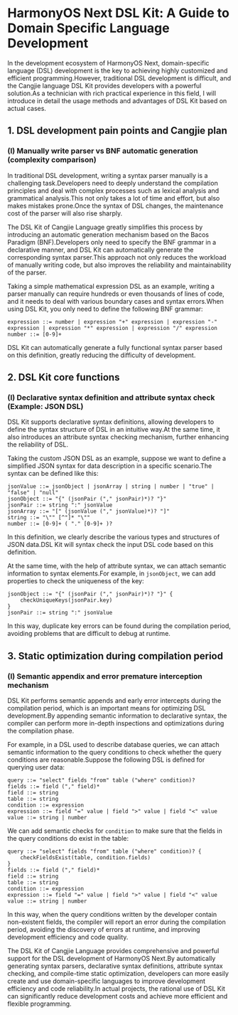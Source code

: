 # HarmonyOS Next DSL Kit: A Guide to Domain Specific Language Development
In the development ecosystem of HarmonyOS Next, domain-specific language (DSL) development is the key to achieving highly customized and efficient programming.However, traditional DSL development is difficult, and the Cangjie language DSL Kit provides developers with a powerful solution.As a technician with rich practical experience in this field, I will introduce in detail the usage methods and advantages of DSL Kit based on actual cases.

## 1. DSL development pain points and Cangjie plan
### (I) Manually write parser vs BNF automatic generation (complexity comparison)
In traditional DSL development, writing a syntax parser manually is a challenging task.Developers need to deeply understand the compilation principles and deal with complex processes such as lexical analysis and grammatical analysis.This not only takes a lot of time and effort, but also makes mistakes prone.Once the syntax of DSL changes, the maintenance cost of the parser will also rise sharply.

The DSL Kit of Cangjie Language greatly simplifies this process by introducing an automatic generation mechanism based on the Bacos Paradigm (BNF).Developers only need to specify the BNF grammar in a declarative manner, and DSL Kit can automatically generate the corresponding syntax parser.This approach not only reduces the workload of manually writing code, but also improves the reliability and maintainability of the parser.

Taking a simple mathematical expression DSL as an example, writing a parser manually can require hundreds or even thousands of lines of code, and it needs to deal with various boundary cases and syntax errors.When using DSL Kit, you only need to define the following BNF grammar:
```bnf
expression ::= number | expression "+" expression | expression "-" expression | expression "*" expression | expression "/" expression
number ::= [0-9]+
```
DSL Kit can automatically generate a fully functional syntax parser based on this definition, greatly reducing the difficulty of development.

## 2. DSL Kit core functions
### (I) Declarative syntax definition and attribute syntax check (Example: JSON DSL)
DSL Kit supports declarative syntax definitions, allowing developers to define the syntax structure of DSL in an intuitive way.At the same time, it also introduces an attribute syntax checking mechanism, further enhancing the reliability of DSL.

Taking the custom JSON DSL as an example, suppose we want to define a simplified JSON syntax for data description in a specific scenario.The syntax can be defined like this:
```bnf
jsonValue ::= jsonObject | jsonArray | string | number | "true" | "false" | "null"
jsonObject ::= "{" (jsonPair ("," jsonPair)*)? "}"
jsonPair ::= string ":" jsonValue
jsonArray ::= "[" (jsonValue ("," jsonValue)*)? "]"
string ::= "\"" [^"]* "\""
number ::= [0-9]+ ( "." [0-9]+ )?
```
In this definition, we clearly describe the various types and structures of JSON data.DSL Kit will syntax check the input DSL code based on this definition.

At the same time, with the help of attribute syntax, we can attach semantic information to syntax elements.For example, in `jsonObject`, we can add properties to check the uniqueness of the key:
```bnf
jsonObject ::= "{" (jsonPair ("," jsonPair)*)? "}" {
    checkUniqueKeys(jsonPair.key)
}
jsonPair ::= string ":" jsonValue
```
In this way, duplicate key errors can be found during the compilation period, avoiding problems that are difficult to debug at runtime.

## 3. Static optimization during compilation period
### (I) Semantic appendix and error premature interception mechanism
DSL Kit performs semantic appends and early error intercepts during the compilation period, which is an important means for optimizing DSL development.By appending semantic information to declarative syntax, the compiler can perform more in-depth inspections and optimizations during the compilation phase.

For example, in a DSL used to describe database queries, we can attach semantic information to the query conditions to check whether the query conditions are reasonable.Suppose the following DSL is defined for querying user data:
```bnf
query ::= "select" fields "from" table ("where" condition)?
fields ::= field ("," field)*
field ::= string
table ::= string
condition ::= expression
expression ::= field "=" value | field ">" value | field "<" value
value ::= string | number
```
We can add semantic checks for `condition` to make sure that the fields in the query conditions do exist in the table:
```bnf
query ::= "select" fields "from" table ("where" condition)? {
    checkFieldsExist(table, condition.fields)
}
fields ::= field ("," field)*
field ::= string
table ::= string
condition ::= expression
expression ::= field "=" value | field ">" value | field "<" value
value ::= string | number
```
In this way, when the query conditions written by the developer contain non-existent fields, the compiler will report an error during the compilation period, avoiding the discovery of errors at runtime, and improving development efficiency and code quality.

The DSL Kit of Cangjie Language provides comprehensive and powerful support for the DSL development of HarmonyOS Next.By automatically generating syntax parsers, declarative syntax definitions, attribute syntax checking, and compile-time static optimization, developers can more easily create and use domain-specific languages ​​to improve development efficiency and code reliability.In actual projects, the rational use of DSL Kit can significantly reduce development costs and achieve more efficient and flexible programming.
